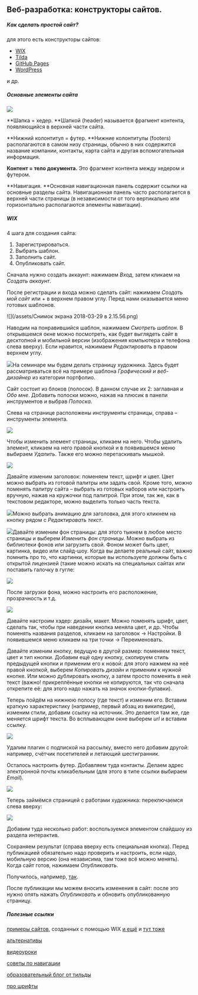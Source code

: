 ## Веб-разработка: конструкторы сайтов.

##### Как сделать простой сайт?

для этого есть конструкторы сайтов:

* [WIX](https://ru.wix.com/)
* [Tilda](https://tilda.cc/ru/)
* [GitHub Pages](https://pages.github.com/)
* [WordPress](https://wordpress.com/create/)

и др.

##### Основные элементы сайта

![](/assets/urweikimport.png)

**Шапка = хедер. **Шапкой \(header\) называется фрагмент контента, появляющийся в верхней части сайта.

**Нижний колонтитул = футер. **Нижние колонтитулы \(footers\) располагаются в самом низу страницы, обычно в них содержится название компании, контакты, карта сайта и другая вспомогательная информация.

**Контент = тело документа.** Это фрагмент контента между хедером и футером.

**Навигация. **Основная навигационная панель содержит ссылки на основные разделы сайта. Навигационная панель часто располагается в верхней части страницы \(в независимости от того вертикально или горизонтально располагаются элементы навигации\).

##### WIX

4 шага для создания сайта:

1. Зарегистрироваться.
2. Выбрать шаблон.
3. Заполнить сайт.
4. Опубликовать сайт.

Сначала нужно создать аккаунт: нажимаем _Вход_, затем кликаем на _Создать аккаунт_.

После регистрации и входа можно сделать сайт: нажимаем _Создать мой сайт_ или + в верхнем правом углу. Перед нами оказывается меню готовых шаблонов.

![](/assets/Снимок экрана 2018-03-29 в 2.15.56.png)

Наводим на понравившийся шаблон, нажимаем _Смотреть шаблон_. В открывшемся окне можно посмотреть, как будет выглядеть сайт в десктопной и мобильной версии \(изображения компьютера и телефона слева вверху\). Если нравится, нажимаем _Редактировать_ в правом верхнем углу.

![](/assets/uojimport.png)На семинаре мы будем делать страницу художника. Здесь будет рассматриваться всё на примере шаблона _Графический и веб-дизайнер_ из категории портфолио.

Сайт состоит из блоков \(полосок\). В данном случае их 2: заглавная и _Обо мне_. Добавить полоски можно, нажав на плюсик в панели инструментов и выбрав _Полоска_.

Слева на странице расположены инструменты страницы, справа – инструменты элемента.

![](/assets/gkmimport.png)

Чтобы изменить элемент страницы, кликаем на него. Чтобы удалить элемент, кликаем на него правой кнопкой и в появившемся меню выбираем _Удалить_. Также его можно перетаскивать мышкой.

![](/assets/pyjkimport.png)

Давайте изменим заголовок: поменяем текст, шрифт и цвет. Цвет можно выбрать из готовой палитры или задать свой. Кроме того, можно поменять палитру сайта – выбрать из готовых наборов или настроить вручную, нажав на кружочки под палитрой. При этом, так же, как в текстовом редакторе, можно выделить только часть текста.

![](/assets/hgkjimport.png)Можно выбрать анимацию для заголовка, для этого кликнем на кнопку рядом с _Редактировать текст_.

![](/assets/poiukimport.png)Давайте изменим фон страницы: для этого тыкнем в любое место страницы и выберем _Изменить фон страницы_. Можно выбрать из библиотеки фонов или загрузить свой. Фоном может быть цвет, картинка, видео или слайд-шоу. Когда вы делаете реальный сайт, важно помнить про то, что картинки, которые вы используете должны быть с открытой лицензией \(такие можно искать на специальных сайтах или поставить галочку в гугле:

![](/assets/oiuykimport.png)

После загрузки фона, можно настроить его расположение, прозрачность и т.д.

![](/assets/oiykimport.png)

Давайте настроим хэдер: дизайн, макет. Можно поменять шрифт, цвет, сделать так, чтобы при наведении кнопка меняла цвет, и др. Чтобы поменять названия разделов, кликаем на заголовок → Настройки. В появившемся меню кликаем на три точки → Переименовать.

Давайте изменим кнопку, ведущую в другой размер: поменяем текст, цвет и тип кнопки. Добавим ещё одну кнопку, скопируем стиль предыдущей кнопки и применим его к новой: для этого нажмем на неё правой кнопкой, выберем _Копировать дизайн_ и применим к нужной кнопке. Или можно дублировать кнопку, а затем просто поменять в ней текст \(важно! прикреплённые кнопки не копируются, так что сначала открепите её: для этого надо нажать на значок кнопки-булавки\).

Теперь пойдём на нижнюю полосу \(где текст\) и изменим его. Вставим краткую характеристику \(например, первый абзац из википедии\), изменим стили, добавим ссылку на источник. Это делается там же, где меняется шрифт текста. Во всплывающем окне выберем _url_ и вставим ссылку.

![](/assets/oiukimport.png)

Удалим плагин с подпиской на рассылку, вместо него добавим другой: например, счётчик посетителей и летающий шестигранник.

Осталось настроить футер. Добавляем туда контакты. Делаем адрес электронной почты кликабельным \(для этого в типе ссылки выбираем _Email_\).

![](/assets/ppoeimport.png)

Теперь займёмся страницей с работами художника: переключаемся слева вверху:

![](/assets/pooimport.png)

Добавим туда несколько работ: воспользуемся элементом слайдшоу из раздела интерактив.

Сохраняем результат \(справа вверху есть специальная кнопка\). Перед публикацией обязательно надо проверить и настроить, если надо, мобильную версию \(она независима, там тоже всё можно менять\). Когда сайт готов, нажимаем _Опубликовать_.



Получилось, например, [так](https://belkaliza.wixsite.com/cheshire).

После публикации мы можем вносить изменения в сайт: после это нужно опять нажать _Опубликовать_ и обновить опубликованную страницу.

##### Полезные ссылки

[примеры сайтов](https://winningwp.com/examples-of-websites-using-wix/), созданных с помощью WIX [и ещё](https://superbwebsitebuilders.com/wix-active-website-examples/) и [тут тоже](https://ru.wix.com/explore/websites)

[альтернативы](http://www.buildthis.io/a/awesome-platforms-for-building-your-own-website/)

[видеоуроки](https://www.youtube.com/channel/UCm9VYDcIJEqwxlnK3bxhT9w/videos)

[советы по навигации](http://tilda.education/articles-navigation)

[образовательный блог от тильды](http://tilda.education/)

[про шрифты](https://ru.wix.com/blog/2016/05/%D1%83%D1%87%D0%B8%D0%BC%D1%81%D1%8F-%D1%80%D0%B0%D0%B1%D0%BE%D1%82%D0%B0%D1%82%D1%8C-%D1%81%D0%BE-%D1%88%D1%80%D0%B8%D1%84%D1%82%D0%B0%D0%BC%D0%B8/)

